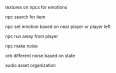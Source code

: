 textures on npcs for emotions

npc search for item

npc set emotion based on near player or player left

npc run away from player

npc make noise

orb different noise based on state

audio asset organization
